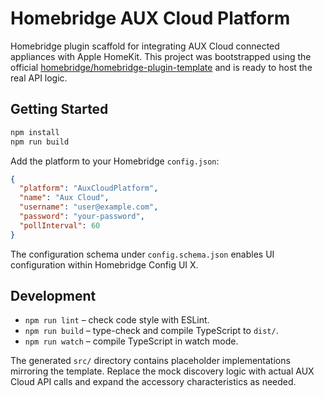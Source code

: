 # Homebridge AUX Cloud Platform

Homebridge plugin scaffold for integrating AUX Cloud connected appliances with Apple HomeKit. This project was bootstrapped using the official [homebridge/homebridge-plugin-template](https://github.com/homebridge/homebridge-plugin-template) and is ready to host the real API logic.

## Getting Started

```bash
npm install
npm run build
```

Add the platform to your Homebridge `config.json`:

```json
{
  "platform": "AuxCloudPlatform",
  "name": "Aux Cloud",
  "username": "user@example.com",
  "password": "your-password",
  "pollInterval": 60
}
```

The configuration schema under `config.schema.json` enables UI configuration within Homebridge Config UI X.

## Development

- `npm run lint` – check code style with ESLint.
- `npm run build` – type-check and compile TypeScript to `dist/`.
- `npm run watch` – compile TypeScript in watch mode.

The generated `src/` directory contains placeholder implementations mirroring the template. Replace the mock discovery logic with actual AUX Cloud API calls and expand the accessory characteristics as needed.
